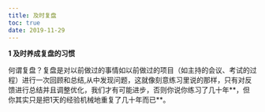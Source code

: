 ```yaml
---
title: 及时复盘
toc: true
date: 2019-11-29
---
```

**1 及时养成复盘的习惯**

何谓复盘？复盘是对以前做过的事情如以前做过的项目（如主持的会议、考试的过程）进行一次回顾和总结,从中发现问题，这就像刻意练习里说的那样，只有对反馈进行总结并且调整优化，我们才有可能进步，否则你说你练习了几十年**，但你其实只是把1天的经验机械地重复了几十年而已**。
